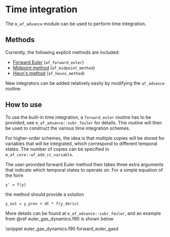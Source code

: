 # Time integration

The `m_af_advance` module can be used to perform time integration. 

## Methods

Currently, the following explicit methods are included:

* [Forward Euler](https://en.wikipedia.org/wiki/Euler_method) (`af_forward_euler`)
* [Midpoint method](https://en.wikipedia.org/wiki/Midpoint_method) (`af_midpoint_method`)
* [Heun's method](https://en.wikipedia.org/wiki/Heun%27s_method) (`af_heuns_method`)

New integrators can be added relatively easily by modifying the `af_advance` routine.

## How to use

To use the built-in time integration, a `forward_euler` routine has to be
provided, see `m_af_advance::subr_feuler` for details. This routine will then
be used to construct the various time integration schemes.

For higher-order schemes, the idea is that multiple copies will be stored for variables that will be integrated, which correspond to different temporal states. The number of copies can be specified in `m_af_core::af_add_cc_variable`.

The user-provided forward Euler method then takes three extra arguments that
indicate which temporal states to operate on. For a simple equation of the form

    y' = f(y)

the method should provide a solution

    y_out = y_prev + dt * f(y_deriv)

More details can be found at `m_af_advance::subr_feuler`, and an example from @ref euler_gas_dynamics.f90 is shown below

\snippet euler_gas_dynamics.f90 forward_euler_gasd

